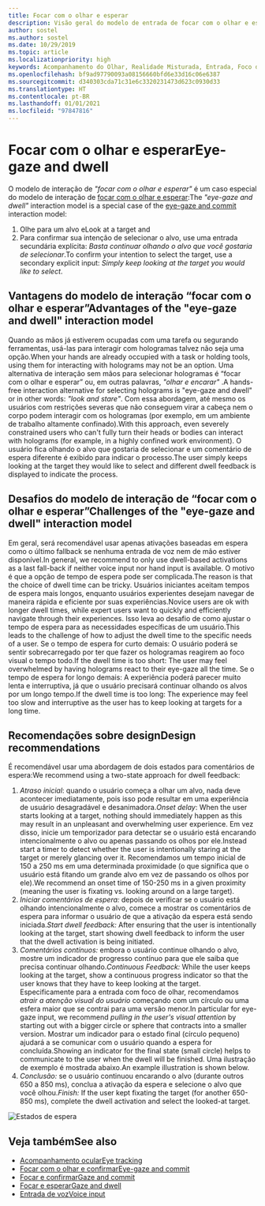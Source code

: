 ```yaml
---
title: Focar com o olhar e esperar
description: Visão geral do modelo de entrada de focar com o olhar e esperar.
author: sostel
ms.author: sostel
ms.date: 10/29/2019
ms.topic: article
ms.localizationpriority: high
keywords: Acompanhamento do Olhar, Realidade Misturada, Entrada, Foco do Olhar, Direcionamento de Foco, HoloLens 2, Seleção baseada no Olhar, Permanência, headset de realidade misturada, headset do windows mixed reality, headset de realidade virtual, HoloLens, MRTK, Kit de Ferramentas de Realidade Misturada, design
ms.openlocfilehash: bf9ad97790093a08156660bfd6e33d16c06e6387
ms.sourcegitcommit: d340303cda71c31e6c3320231473d623c0930d33
ms.translationtype: HT
ms.contentlocale: pt-BR
ms.lasthandoff: 01/01/2021
ms.locfileid: "97847816"
---
```

# <a name="eye-gaze-and-dwell"></a><span data-ttu-id="1307a-104">Focar com o olhar e esperar</span><span class="sxs-lookup"><span data-stu-id="1307a-104">Eye-gaze and dwell</span></span>

<span data-ttu-id="1307a-105">O modelo de interação de _"focar com o olhar e esperar"_ é um caso especial do modelo de interação de [focar com o olhar e esperar](gaze-and-commit.md):</span><span class="sxs-lookup"><span data-stu-id="1307a-105">The _"eye-gaze and dwell"_ interaction model is a special case of the [eye-gaze and commit](gaze-and-commit.md) interaction model:</span></span>
1. <span data-ttu-id="1307a-106">Olhe para um alvo e</span><span class="sxs-lookup"><span data-stu-id="1307a-106">Look at a target and</span></span> 
2. <span data-ttu-id="1307a-107">Para confirmar sua intenção de selecionar o alvo, use uma entrada secundária explícita: _Basta continuar olhando o alvo que você gostaria de selecionar_.</span><span class="sxs-lookup"><span data-stu-id="1307a-107">To confirm your intention to select the target, use a secondary explicit input: _Simply keep looking at the target you would like to select_.</span></span>

## <a name="advantages-of-the-eye-gaze-and-dwell-interaction-model"></a><span data-ttu-id="1307a-108">Vantagens do modelo de interação “focar com o olhar e esperar”</span><span class="sxs-lookup"><span data-stu-id="1307a-108">Advantages of the "eye-gaze and dwell" interaction model</span></span> 

<span data-ttu-id="1307a-109">Quando as mãos já estiverem ocupadas com uma tarefa ou segurando ferramentas, usá-las para interagir com hologramas talvez não seja uma opção.</span><span class="sxs-lookup"><span data-stu-id="1307a-109">When your hands are already occupied with a task or holding tools, using them for interacting with holograms may not be an option.</span></span>
<span data-ttu-id="1307a-110">Uma alternativa de interação sem mãos para selecionar hologramas é “focar com o olhar e esperar” ou, em outras palavras, _"olhar e encarar"_ .</span><span class="sxs-lookup"><span data-stu-id="1307a-110">A hands-free interaction alternative for selecting holograms is "eye-gaze and dwell" or in other words: _"look and stare"_.</span></span> <span data-ttu-id="1307a-111">Com essa abordagem, até mesmo os usuários com restrições severas que não conseguem virar a cabeça nem o corpo podem interagir com os hologramas (por exemplo, em um ambiente de trabalho altamente confinado).</span><span class="sxs-lookup"><span data-stu-id="1307a-111">With this approach, even severely constrained users who can't fully turn their heads or bodies can interact with holograms (for example, in a highly confined work environment).</span></span>
<span data-ttu-id="1307a-112">O usuário fica olhando o alvo que gostaria de selecionar e um comentário de espera diferente é exibido para indicar o processo.</span><span class="sxs-lookup"><span data-stu-id="1307a-112">The user simply keeps looking at the target they would like to select and different dwell feedback is displayed to indicate the process.</span></span>

## <a name="challenges-of-the-eye-gaze-and-dwell-interaction-model"></a><span data-ttu-id="1307a-113">Desafios do modelo de interação de “focar com o olhar e esperar”</span><span class="sxs-lookup"><span data-stu-id="1307a-113">Challenges of the "eye-gaze and dwell" interaction model</span></span>

<span data-ttu-id="1307a-114">Em geral, será recomendável usar apenas ativações baseadas em espera como o último fallback se nenhuma entrada de voz nem de mão estiver disponível.</span><span class="sxs-lookup"><span data-stu-id="1307a-114">In general, we  recommend to only use dwell-based activations as a last fall-back if neither voice input nor hand input is available.</span></span> <span data-ttu-id="1307a-115">O motivo é que a opção de tempo de espera pode ser complicada.</span><span class="sxs-lookup"><span data-stu-id="1307a-115">The reason is that the choice of dwell time can be tricky.</span></span> <span data-ttu-id="1307a-116">Usuários iniciantes aceitam tempos de espera mais longos, enquanto usuários experientes desejam navegar de maneira rápida e eficiente por suas experiências.</span><span class="sxs-lookup"><span data-stu-id="1307a-116">Novice users are ok with longer dwell times, while expert users want to quickly and efficiently navigate through their experiences.</span></span> <span data-ttu-id="1307a-117">Isso leva ao desafio de como ajustar o tempo de espera para as necessidades específicas de um usuário.</span><span class="sxs-lookup"><span data-stu-id="1307a-117">This leads to the challenge of how to adjust the dwell time to the specific needs of a user.</span></span>
<span data-ttu-id="1307a-118">Se o tempo de espera for curto demais: O usuário poderá se sentir sobrecarregado por ter que fazer os hologramas reagirem ao foco visual o tempo todo.</span><span class="sxs-lookup"><span data-stu-id="1307a-118">If the dwell time is too short: The user may feel overwhelmed by having holograms react to their eye-gaze all the time.</span></span> <span data-ttu-id="1307a-119">Se o tempo de espera for longo demais: A experiência poderá parecer muito lenta e interruptiva, já que o usuário precisará continuar olhando os alvos por um longo tempo.</span><span class="sxs-lookup"><span data-stu-id="1307a-119">If the dwell time is too long: The experience may feel too slow and interruptive as the user has to keep looking at targets for a long time.</span></span>

## <a name="design-recommendations"></a><span data-ttu-id="1307a-120">Recomendações sobre design</span><span class="sxs-lookup"><span data-stu-id="1307a-120">Design recommendations</span></span>

<span data-ttu-id="1307a-121">É recomendável usar uma abordagem de dois estados para comentários de espera:</span><span class="sxs-lookup"><span data-stu-id="1307a-121">We recommend using a two-state approach for dwell feedback:</span></span>
1. <span data-ttu-id="1307a-122">*Atraso inicial*: quando o usuário começa a olhar um alvo, nada deve acontecer imediatamente, pois isso pode resultar em uma experiência de usuário desagradável e desanimadora.</span><span class="sxs-lookup"><span data-stu-id="1307a-122">*Onset delay*: When the user starts looking at a target, nothing should immediately happen as this may result in an unpleasant and overwhelming user experience.</span></span> <span data-ttu-id="1307a-123">Em vez disso, inicie um temporizador para detectar se o usuário está encarando intencionalmente o alvo ou apenas passando os olhos por ele.</span><span class="sxs-lookup"><span data-stu-id="1307a-123">Instead start a timer to detect whether the user is intentionally staring at the target or merely glancing over it.</span></span>
<span data-ttu-id="1307a-124">Recomendamos um tempo inicial de 150 a 250 ms em uma determinada proximidade (o que significa que o usuário está fitando um grande alvo em vez de passando os olhos por ele).</span><span class="sxs-lookup"><span data-stu-id="1307a-124">We recommend an onset time of 150-250 ms in a given proximity (meaning the user is fixating vs. looking around on a large target).</span></span>  
2. <span data-ttu-id="1307a-125">*Iniciar comentários de espera:* depois de verificar se o usuário está olhando intencionalmente o alvo, comece a mostrar os comentários de espera para informar o usuário de que a ativação da espera está sendo iniciada.</span><span class="sxs-lookup"><span data-stu-id="1307a-125">*Start dwell feedback:* After ensuring that the user is intentionally looking at the target, start showing dwell feedback to inform the user that the dwell activation is being initiated.</span></span> 
3. <span data-ttu-id="1307a-126">*Comentários contínuos:* embora o usuário continue olhando o alvo, mostre um indicador de progresso contínuo para que ele saiba que precisa continuar olhando.</span><span class="sxs-lookup"><span data-stu-id="1307a-126">*Continuous Feedback:* While the user keeps looking at the target, show a continuous progress indicator so that the user knows that they have to keep looking at the target.</span></span> <span data-ttu-id="1307a-127">Especificamente para a entrada com foco de olhar, recomendamos _atrair a atenção visual do usuário_ começando com um círculo ou uma esfera maior que se contrai para uma versão menor.</span><span class="sxs-lookup"><span data-stu-id="1307a-127">In particular for eye-gaze input, we recommend _pulling in the user's visual attention_ by starting out with a bigger circle or sphere that contracts into a smaller version.</span></span> <span data-ttu-id="1307a-128">Mostrar um indicador para o estado final (círculo pequeno) ajudará a se comunicar com o usuário quando a espera for concluída.</span><span class="sxs-lookup"><span data-stu-id="1307a-128">Showing an indicator for the final state (small circle) helps to communicate to the user when the dwell will be finished.</span></span> <span data-ttu-id="1307a-129">Uma ilustração de exemplo é mostrada abaixo.</span><span class="sxs-lookup"><span data-stu-id="1307a-129">An example illustration is shown below.</span></span> 
4. <span data-ttu-id="1307a-130">*Conclusão:* se o usuário continuou encarando o alvo (durante outros 650 a 850 ms), conclua a ativação da espera e selecione o alvo que você olhou.</span><span class="sxs-lookup"><span data-stu-id="1307a-130">*Finish:* If the user kept fixating the target (for another 650-850 ms), complete the dwell activation and select the looked-at target.</span></span>

![Estados de espera](images/eyes_dwellstate_recommendation.png)<br>

## <a name="see-also"></a><span data-ttu-id="1307a-132">Veja também</span><span class="sxs-lookup"><span data-stu-id="1307a-132">See also</span></span>
* [<span data-ttu-id="1307a-133">Acompanhamento ocular</span><span class="sxs-lookup"><span data-stu-id="1307a-133">Eye tracking</span></span>](eye-tracking.md)
* [<span data-ttu-id="1307a-134">Focar com o olhar e confirmar</span><span class="sxs-lookup"><span data-stu-id="1307a-134">Eye-gaze and commit</span></span>](gaze-and-commit-eyes.md)
* [<span data-ttu-id="1307a-135">Focar e confirmar</span><span class="sxs-lookup"><span data-stu-id="1307a-135">Gaze and commit</span></span>](gaze-and-commit.md)
* [<span data-ttu-id="1307a-136">Focar e esperar</span><span class="sxs-lookup"><span data-stu-id="1307a-136">Gaze and dwell</span></span>](gaze-and-dwell.md)
* [<span data-ttu-id="1307a-137">Entrada de voz</span><span class="sxs-lookup"><span data-stu-id="1307a-137">Voice input</span></span>](../out-of-scope/voice-design.md)
